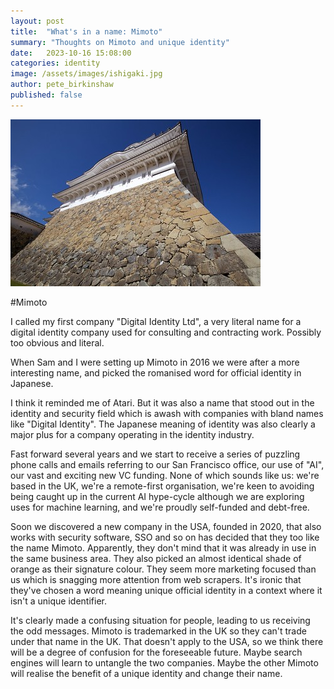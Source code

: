 ```yaml
---
layout: post
title:  "What's in a name: Mimoto"
summary: "Thoughts on Mimoto and unique identity"
date:   2023-10-16 15:08:00
categories: identity
image: /assets/images/ishigaki.jpg
author: pete_birkinshaw
published: false
---
```


![Ishigaki](/assets/images/ishigaki.jpg)

#Mimoto

I called my first company "Digital Identity Ltd", a very literal name for a digital identity company used for consulting and contracting work. Possibly too obvious and literal.

When Sam and I were setting up Mimoto in 2016 we were after a more interesting name, and picked the romanised word for official identity in Japanese.

I think it reminded me of Atari. But it was also a name that stood out in the identity and security field which is awash with companies with bland names like "Digital Identity". The Japanese meaning of identity was also clearly a major plus for a company operating in the identity industry.

Fast forward several years and we start to receive a series of puzzling phone calls and emails referring to our San Francisco office, our use of "AI", our vast and exciting new VC funding. None of which sounds like us: we're based in the UK, we're a remote-first organisation, we're keen to avoiding being caught up in the current AI hype-cycle although we are exploring uses for machine learning, and we're proudly self-funded and debt-free.

Soon we discovered a new company in the USA, founded in 2020, that also works with security software, SSO and so on has decided that they too like the name Mimoto. Apparently, they don't mind that it was already in use in the same business area. They also picked an almost identical shade of orange as their signature colour. They seem more marketing focused than us which is snagging more attention from web scrapers. It's ironic that they've chosen a word meaning unique official identity in a context where it isn't a unique identifier.

It's clearly made a confusing situation for people, leading to us receiving the odd messages. Mimoto is trademarked in the UK so they can't trade under that name in the UK. That doesn't apply to the USA, so we think there will be a degree of confusion for the foreseeable future. Maybe search engines will learn to untangle the two companies. Maybe the other Mimoto will realise the benefit of a unique identity and change their name.
